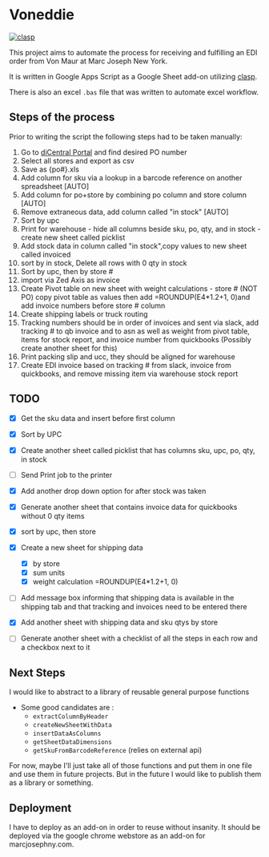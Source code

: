# Voneddie

[![clasp](https://img.shields.io/badge/built%20with-clasp-4285f4.svg)](https://github.com/google/clasp)

This project aims to automate the process for receiving and fulfilling an EDI order from Von Maur at Marc Joseph New York.

It is written in Google Apps Script as a Google Sheet add-on utilizing [clasp](https://github.com/google/clasp).

There is also an excel `.bas` file that was written to automate excel workflow.

## Steps of the process

Prior to writing the script the following steps had to be taken manually:
  1. Go to [diCentral Portal](https://diwebc.dicentral.com/Main.aspx) and find desired PO number
  2. Select all stores and export as csv
  3. Save as {po#}.xls
  4. Add column for sku via a lookup in a barcode reference on another spreadsheet [AUTO]
  5. Add column for po+store by combining po column and store column [AUTO]
  6. Remove extraneous data, add column called "in stock"  [AUTO]
  7. Sort by upc
  8. Print for warehouse - hide all columns beside sku, po, qty, and in stock - create new sheet called picklist
  9. Add stock data in column called "in stock",copy values to new sheet called invoiced
  10. sort by in stock, Delete all rows with 0 qty in stock
  11. Sort by upc, then by store #
  12. import via Zed Axis as invoice
  13. Create Pivot table on new sheet with weight calculations - store # (NOT PO) copy pivot table as values then add =ROUNDUP(E4*1.2+1, 0)and add invoice numbers before store # column
  14. Create shipping labels or truck routing
  15. Tracking numbers should be in order of invoices and sent via slack, add tracking # to qb invoice and to asn as well as weight from pivot table, items for stock report, and invoice number from quickbooks (Possibly create another sheet for this)
  16. Print packing slip and ucc, they should be aligned for warehouse
  17. Create EDI invoice based on tracking # from slack, invoice from quickbooks, and remove missing item via warehouse stock report

## TODO

- [x] Get the sku data and insert before first column
- [x] Sort by UPC
- [x] Create another sheet called picklist that has columns sku, upc, po, qty, in stock
- [ ] Send Print job to the printer
- [x] Add another drop down option for after stock was taken
- [x] Generate another sheet that contains invoice data for quickbooks without 0 qty items
- [x] sort by upc, then store
- [x] Create a new sheet for shipping data
  - [x] by store
  - [x] sum units
  - [x] weight calculation =ROUNDUP(E4*1.2+1, 0)
- [ ] Add message box informing that shipping data is available in the shipping tab and that tracking and invoices need to be entered there
- [x] Add another sheet with shipping data and sku qtys by store
- [ ] Generate another sheet with a checklist of all the steps in each row and a checkbox next to it


## Next Steps

I would like to abstract to a library of reusable general purpose functions
- Some good candidates are :
  - `extractColumnByHeader`
  - `createNewSheetWithData`
  - `insertDataAsColumns`
  - `getSheetDataDimensions`
  - `getSkuFromBarcodeReference` (relies on external api)

For now, maybe I'll just take all of those functions and put them in one file and use them in future projects.
But in the future I would like to publish them as a library or something.

## Deployment

I have to deploy as an add-on in order to reuse without insanity. It should be deployed via the google chrome webstore as an add-on for marcjosephny.com.
